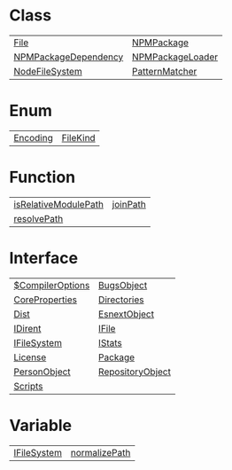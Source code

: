 # Class



|                                                                |                                                        |
| -------------------------------------------------------------- | ------------------------------------------------------ |
| [File](/aot/system/class/file)                                 | [NPMPackage](/aot/system/class/npmpackage)             |
| [NPMPackageDependency](/aot/system/class/npmpackagedependency) | [NPMPackageLoader](/aot/system/class/npmpackageloader) |
| [NodeFileSystem](/aot/system/class/nodefilesystem)             | [PatternMatcher](/aot/system/class/patternmatcher)     |



# Enum



|                                       |                                       |
| ------------------------------------- | ------------------------------------- |
| [Encoding](/aot/system/enum/encoding) | [FileKind](/aot/system/enum/filekind) |



# Function



|                                                                   |                                           |
| ----------------------------------------------------------------- | ----------------------------------------- |
| [isRelativeModulePath](/aot/system/function/isrelativemodulepath) | [joinPath](/aot/system/function/joinpath) |
| [resolvePath](/aot/system/function/resolvepath)                   |                                           |



# Interface



|                                                              |                                                            |
| ------------------------------------------------------------ | ---------------------------------------------------------- |
| [$CompilerOptions](/aot/system/interface/usdcompileroptions) | [BugsObject](/aot/system/interface/bugsobject)             |
| [CoreProperties](/aot/system/interface/coreproperties)       | [Directories](/aot/system/interface/directories)           |
| [Dist](/aot/system/interface/dist)                           | [EsnextObject](/aot/system/interface/esnextobject)         |
| [IDirent](/aot/system/interface/idirent)                     | [IFile](/aot/system/interface/ifile)                       |
| [IFileSystem](/aot/system/interface/ifilesystem)             | [IStats](/aot/system/interface/istats)                     |
| [License](/aot/system/interface/license)                     | [Package](/aot/system/interface/package)                   |
| [PersonObject](/aot/system/interface/personobject)           | [RepositoryObject](/aot/system/interface/repositoryobject) |
| [Scripts](/aot/system/interface/scripts)                     |                                                            |



# Variable



|                                                 |                                                     |
| ----------------------------------------------- | --------------------------------------------------- |
| [IFileSystem](/aot/system/variable/ifilesystem) | [normalizePath](/aot/system/variable/normalizepath) |


